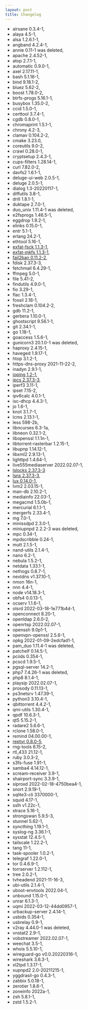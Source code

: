 ```yaml
---
layout: post
title: Changelog
---
```



* airsane 0.3.4-1,
* alaya 4.5-1,
* alsa 1.2.6.1-1,
* angband 4.2.4-1,
* annie 0.11-1 was deleted,
* apache 2.4.52-1,
* atop 2.7.1-1,
* automatic 0.9.0-1,
* axel 2.17.11-1,
* bash 5.1.16-1,
* bind 9.18.1-2,
* bluez 5.62-2,
* boost 1.78.0-2,
* btrfs-progs 5.16.1-1,
* busybox 1.35.0-2,
* ccid 1.5.0-1,
* certtool 3.7.4-1,
* cgdb 0.8.0-1,
* chromaprint 1.5.1-1,
* chrony 4.2-3,
* clamav 0.104.2-2,
* cmake 3.23.0,
* coreutils 9.0-2,
* crawl 0.28.0-1,
* cryptsetup 2.4.3-1,
* cups-filters 1.28.14-1,
* curl 7.82.0-2,
* davfs2 1.6.1-1,
* deluge-ui-web 2.0.5-1,
* deluge 2.0.5-1,
* dialog 1.3-20220117-1,
* diffutils 3.8-1,
* drill 1.8.1-1,
* duktape 2.7.0-1,
* duo_unix 1.11.4-1 was deleted,
* e2fsprogs 1.46.5-1,
* eggdrop 1.9.2-1,
* elinks 0.15.0-1,
* entr 5.1-1,
* erlang 24.2-1,
* ethtool 5.16-1,
* [exfat-fsck 1.1.3-1](https://www.manpagez.com/man/8/fsck_exfat/),
* [exfat-mkfs 1.1.3-1](https://man.archlinux.org/man/mkfs.exfat.8),
* [fail2ban 0.11.2-2](https://github.com/fail2ban/fail2ban),
* fdisk 2.37.3-3,
* fetchmail 6.4.29-1,
* ffmpeg 5.0-1,
* file 5.41-2,
* findutils 4.9.0-1,
* fio 3.29-1,
* flac 1.3.4-1,
* fossil 2.18-1,
* freshclam 0.104.2-2,
* gdb 11.2-1,
* gerbera 1.10.0-1,
* ghostscript 9.56.1-1,
* git 2.34.1-1,
* go 1.18-1,
* goaccess 1.5.6-1,
* gunicorn3 20.1.0-1 was deleted,
* haproxy 2.4.15-1,
* haveged 1.9.17-1,
* htop 3.1.2-1,
* https-dns-proxy 2021-11-22-2,
* inadyn 2.9.1-1,
* [ioping 1.2-1](https://manpages.ubuntu.com/manpages/xenial/man1/ioping.1.html),
* [ipcs 2.37.3-3](https://manpages.org/ipcs),
* iperf3 3.11-1,
* ipset 7.15-2,
* ipv6calc 4.0.1-1,
* isc-dhcp 4.4.3-1,
* jo 1.6-1,
* knot 3.1.7-1,
* lcms 2.13.1-1,
* less 598-2b,
* libncurses 6.3-1a,
* libneon 0.32.1-2,
* libopenssl 1.1.1n-1,
* libtorrent-rasterbar 1.2.15-1,
* libupnp 1.14.12-1,
* libxml2 2.9.13-1,
* lighttpd 1.4.64-1,
* live555mediaserver 2022.02.07-1,
* [lslocks 2.37.3-3](https://manpages.ubuntu.com/manpages/bionic/man8/lslocks.8.html)
* [lsns 2.37.3-3](https://man7.org/linux/man-pages/man8/lsns.8.html),
* [lux 0.14.0-1](https://github.com/iawia002/lux),
* lvm2 2.03.15-1,
* man-db 2.10.2-1,
* mediainfo 22.03-1,
* megacmd 1.5.0b-1,
* mercurial 6.1.1-1,
* mergerfs 2.33.4-1,
* mg 7.0-1,
* minissdpd 2.3.0-1,
* miniupnpd 2.2.2-3 was deleted,
* mpc 0.34-1,
* mpdscribble 0.24-1,
* mutt 2.1.5-1,
* nand-utils 2.1.4-1,
* nano 6.2-1,
* nebula 1.5.2-1,
* netdata 1.33.1-1,
* nethogs 0.8.7-1,
* nextdns v1.37.10-1,
* nmon 16n-1,
* nnn 4.4-1,
* node v14.18.3-1,
* obfs4 0.0.13-1,
* ocserv 1.1.6-1,
* olsrd 2022-03-18-1e771b4d-1,
* openconnect 8.20-1,
* openldap 2.6.0-2,
* openrtsp 2022.02.07-1,
* openssh 9.0p1-1,
* openvpn-openssl 2.5.6-1,
* opkg 2022-01-09-2edcfad1-1,
* pam_duo 1.11.4-1 was deleted,
* patchelf 0.14.5-1,
* pciids 0.354-1,
* pcscd 1.9.5-1,
* pgsql-server 14.2-1,
* php7 7.4.26-1 was deleted,
* php8 8.1.4-1,
* playsip 2022.02.07-1,
* prosody 0.11.13-1,
* ps3netsrv 1.47.39-1,
* python3 3.10.4-1,
* qbittorrent 4.4.2-1,
* qmi-utils 1.30.4-1,
* qpdf 10.6.3-1,
* qt5 5.15.2-1,
* radare2 5.6.6-1,
* rclone 1.58.0-1,
* remind 04.00.00-1,
* [reptyr 0.8.0-5](https://github.com/nelhage/reptyr),
* rng-tools 6.15-2,
* rtl_433 21.12-1,
* ruby 3.0.3-2,
* s3fs-fuse 1.91-1,
* samba4 4.14.12-1,
* scream-receiver 3.9-1,
* shairport-sync 3.3.9-1,
* siproxd 2022-02-18-4750bea4-1,
* snort 2.9.19-1,
* sqlite3-cli 3370000-1,
* squid 4.17-1,
* sslh v1.22c-1,
* strace 5.16-1,
* strongswan 5.9.5-3,
* stunnel 5.62-1,
* syncthing 1.19.1-1,
* syslog-ng 3.36.1-1,
* sysstat 12.4.5-1,
* tailscale 1.22.2-1,
* tang 11-1,
* task-spooler 1.0.2-1,
* telegraf 1.22.0-1,
* tor 0.4.6.9-1,
* torrserver 1.2.112-1,
* tree 2.0.2-1,
* tvheadend 2021-11-16-3,
* ubi-utils 2.1.4-1,
* uboot-envtools 2022.04-1,
* unbound 1.15.0-1,
* unrar 6.1.3-1,
* uqmi 2022-03-12-44dd0957-1,
* urbackup-server 2.4.14-1,
* usbids 0.354-1,
* usbrelay 0.9-1,
* v2ray 4.44.0-1 was deleted,
* vnstat2 2.9-1,
* vobstreamer 2022.02.07-1,
* weechat 3.5-1,
* whois 5.5.10-1,
* wireguard-go v0.0.20220316-1,
* wireshark 3.6.3-1,
* xl2tpd 1.3.17-1,
* xupnpd2 2.0-20211215-1,
* yggdrasil-go 0.4.3-1,
* zabbix 5.0.18-1,
* zerotier 1.8.6-1,
* zoneinfo 2022a-1,
* zsh 5.8.1-1,
* zstd 1.5.2-1.
